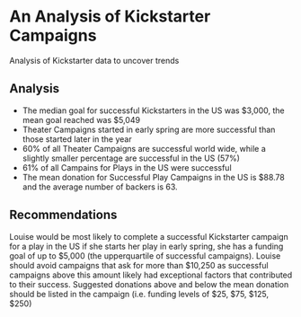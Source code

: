 # An Analysis of Kickstarter Campaigns
Analysis of Kickstarter data to uncover trends
## Analysis
* The median goal for successful Kickstarters in the US was $3,000, the mean goal reached was $5,049
* Theater Campaigns started in early spring are more successful than those started later in the year
* 60% of all Theater Campaigns are successful world wide, while a slightly smaller percentage are successful in the US (57%)
* 61% of all Campains for Plays in the US were successful
* The mean donation for Successful Play Campaigns in the US is $88.78 and the average number of backers is 63. 


## Recommendations
Louise would be most likely to complete a successful Kickstarter campaign for a play in the US if she starts her play in early spring, she has a funding goal of up to $5,000 (the upperquartile of successful campaigns).  Louise should avoid campaigns that ask for more than $10,250 as successful campaigns above this amount likely had exceptional factors that contributed to their success.  Suggested donations above and below the mean donation should be listed in the campaign (i.e. funding levels of $25, $75, $125, $250)
